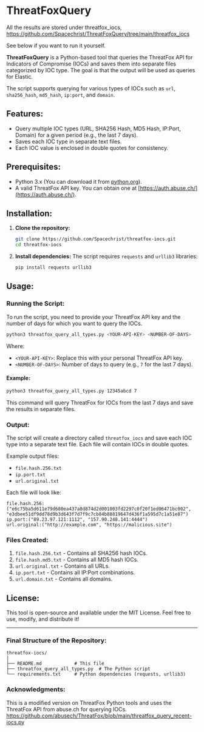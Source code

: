 # ThreatFoxQuery

All the results are stored under threatfox_iocs,
https://github.com/Spacechrist/ThreatFoxQuery/tree/main/threatfox_iocs

See below if you want to run it yourself.

**ThreatFoxQuery** is a Python-based tool that queries the ThreatFox API for Indicators of Compromise (IOCs) and saves them into separate files categorized by IOC type. The goal is that the output will be used as queries for Elastic.

The script supports querying for various types of IOCs such as `url`, `sha256_hash`, `md5_hash`, `ip:port`, and `domain`.

## Features:
- Query multiple IOC types (URL, SHA256 Hash, MD5 Hash, IP:Port, Domain) for a given period (e.g., the last 7 days).
- Saves each IOC type in separate text files.
- Each IOC value is enclosed in double quotes for consistency.

## Prerequisites:
- Python 3.x (You can download it from [python.org](https://www.python.org/downloads/)).
- A valid ThreatFox API key. You can obtain one at [https://auth.abuse.ch/](https://auth.abuse.ch/).

## Installation:

1. **Clone the repository:**
   ```bash
   git clone https://github.com/Spacechrist/threatfox-iocs.git
   cd threatfox-iocs
   ```

2. **Install dependencies:**
   The script requires `requests` and `urllib3` libraries:
   ```bash
   pip install requests urllib3
   ```

## Usage:

### Running the Script:
To run the script, you need to provide your ThreatFox API key and the number of days for which you want to query the IOCs.

```bash
python3 threatfox_query_all_types.py <YOUR-API-KEY> <NUMBER-OF-DAYS>
```

Where:
- `<YOUR-API-KEY>`: Replace this with your personal ThreatFox API key.
- `<NUMBER-OF-DAYS>`: Number of days to query (e.g., `7` for the last 7 days).

#### Example:
```bash
python3 threatfox_query_all_types.py 12345abcd 7
```

This command will query ThreatFox for IOCs from the last 7 days and save the results in separate files.

### Output:
The script will create a directory called `threatfox_iocs` and save each IOC type into a separate text file. Each file will contain IOCs in double quotes.

Example output files:
- `file.hash.256.txt`
- `ip.port.txt`
- `url.original.txt`

Each file will look like:
```
file.hash.256:("e6c75ba5d611e79d680ea437a8d874d2d001003fd2297c0f20f1ed06471bc002", "e3dbee51df9dd78d9b3d643f7d7f9c7cb84b88819647d436f1a595d7c1a51e87")
ip.port:("89.23.97.121:1112", "157.90.248.141:4444")
url.original:("http://example.com", "https://malicious.site")
```

### Files Created:
1. `file.hash.256.txt` - Contains all SHA256 hash IOCs.
2. `file.hash.md5.txt` - Contains all MD5 hash IOCs.
3. `url.original.txt` - Contains all URLs.
4. `ip.port.txt` - Contains all IP:Port combinations.
5. `url.domain.txt` - Contains all domains.

## License:
This tool is open-source and available under the MIT License. Feel free to use, modify, and distribute it!

---

### Final Structure of the Repository:

```
threatfox-iocs/
│
├── README.md            # This file
├── threatfox_query_all_types.py  # The Python script
└── requirements.txt     # Python dependencies (requests, urllib3)
```
### Acknowledgments:
This is a modified version on ThreatFox Python tools and uses the ThreatFox API from abuse.ch for querying IOCs.
https://github.com/abusech/ThreatFox/blob/main/threatfox_query_recent-iocs.py
